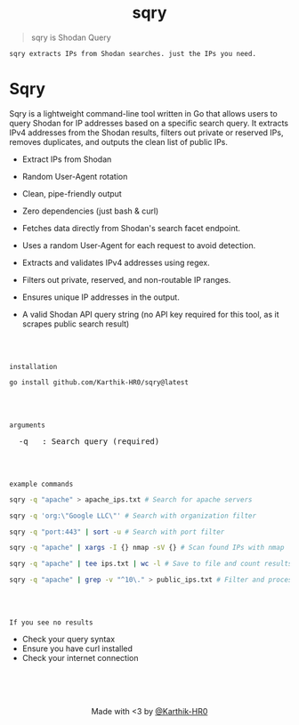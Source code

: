 <h1 align="center">sqry</h1>

> sqry is Shodan Query

`sqry extracts IPs from Shodan searches. just the IPs you need.`
# Sqry

Sqry is a lightweight command-line tool written in Go that allows users to query Shodan for IP addresses based on a specific search query. It extracts IPv4 addresses from the Shodan results, filters out private or reserved IPs, removes duplicates, and outputs the clean list of public IPs.

- Extract IPs from Shodan
- Random User-Agent rotation
- Clean, pipe-friendly output
- Zero dependencies (just bash & curl)

- Fetches data directly from Shodan's search facet endpoint.
- Uses a random User-Agent for each request to avoid detection.
- Extracts and validates IPv4 addresses using regex.
- Filters out private, reserved, and non-routable IP ranges.
- Ensures unique IP addresses in the output.
- A valid Shodan API query string (no API key required for this tool, as it scrapes public search result)

<br>
<br>

`installation`
> 
```bash
go install github.com/Karthik-HR0/sqry@latest
```

<br>
<br>

`arguments`
<pre>
  -q   : Search query (required)
</pre>

<br>
<br>

`example commands`
```bash
sqry -q "apache" > apache_ips.txt # Search for apache servers
```
```bash
sqry -q 'org:\"Google LLC\"' # Search with organization filter
```
```bash
sqry -q "port:443" | sort -u # Search with port filter
```
```bash
sqry -q "apache" | xargs -I {} nmap -sV {} # Scan found IPs with nmap
```
```bash
sqry -q "apache" | tee ips.txt | wc -l # Save to file and count results
```
```bash
sqry -q "apache" | grep -v "^10\." > public_ips.txt # Filter and process results
```

<br>
<br>

`If you see no results`
- Check your query syntax
- Ensure you have curl installed
- Check your internet connection


<br>
<br>
<br>
<p align="center">
Made with <3 by <a href="https://github.com/KARTHIK-HR0" >@Karthik-HR0</a>
<br>
</p>
